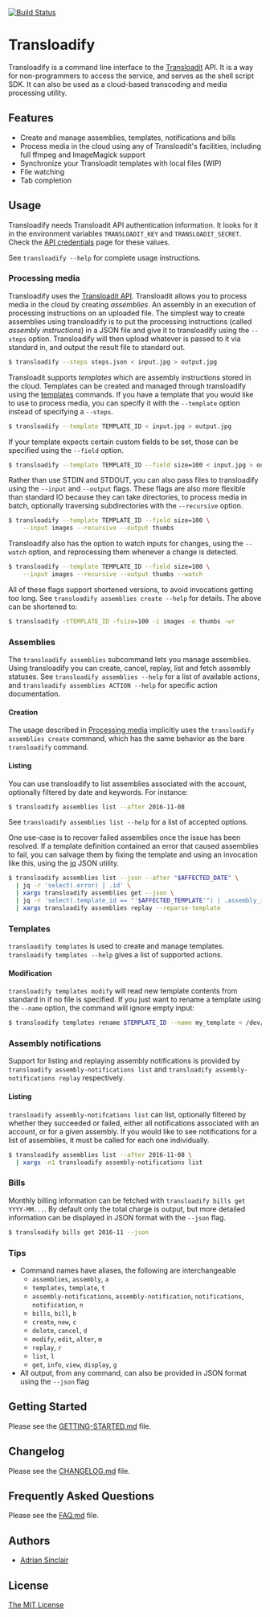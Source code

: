 [![Build Status](https://travis-ci.org/transloadit/transloadify.svg?branch=master)](https://travis-ci.org/transloadit/transloadify)

# Transloadify

<!--more-->

Transloadify is a command line interface to the
[Transloadit](https://transloadit.com) API. It is a way for non-programmers to
access the service, and serves as the shell script SDK. It can also be used as a
cloud-based transcoding and media processing utility.

## Features

- Create and manage assemblies, templates, notifications and bills
- Process media in the cloud using any of Transloadit's facilities, including
  full ffmpeg and ImageMagick support
- Synchronize your Transloadit templates with local files (WIP)
- File watching
- Tab completion

## Usage

Transloadify needs Transloadit API authentication information. It looks for it
in the environment variables `TRANSLOADIT_KEY` and `TRANSLOADIT_SECRET`. Check
the [API credentials](https://transloadit.com/accounts/credentials) page for
these values.

See `transloadify --help` for complete usage instructions.

### Processing media

Transloadify uses the [Transloadit API](https://transloadit.com/docs/).
Transloadit allows you to process media in the cloud by creating _assemblies_.
An assembly in an execution of processing instructions on an uploaded file.  The
simplest way to create assemblies using transloadify is to put the processing
instructions (called _assembly instructions_) in a JSON file and give it to
transloadify using the `--steps` option. Transloadify will then upload whatever
is passed to it via standard in, and output the result file to standard out.

```bash
$ transloadify --steps steps.json < input.jpg > output.jpg
```

Transloadit supports _templates_ which are assembly instructions stored in the
cloud. Templates can be created and managed through transloadify using the
[templates](#user-content-templates) commands. If you have a template that you
would like to use to process media, you can specify it with the `--template`
option instead of specifying a `--steps`.

```bash
$ transloadify --template TEMPLATE_ID < input.jpg > output.jpg
```

If your template expects certain custom fields to be set, those can be specified
using the `--field` option.

```bash
$ transloadify --template TEMPLATE_ID --field size=100 < input.jpg > output.jpg
```

Rather than use STDIN and STDOUT, you can also pass files to transloadify using
the `--input` and `--output` flags. These flags are also more flexible than
standard IO because they can take directories, to process media in batch,
optionally traversing subdirectories with the `--recursive` option.

```bash
$ transloadify --template TEMPLATE_ID --field size=100 \
    --input images --recursive --output thumbs
```

Transloadify also has the option to watch inputs for changes, using the
`--watch` option, and reprocessing them whenever a change is detected.

```bash
$ transloadify --template TEMPLATE_ID --field size=100 \
    --input images --recursive --output thumbs --watch
```

All of these flags support shortened versions, to avoid invocations getting too
long. See `transloadify assemblies create --help` for details. The above can be
shortened to:

```bash
$ transloadify -tTEMPLATE_ID -fsize=100 -i images -o thumbs -wr
```

### Assemblies

The `transloadify assemblies` subcommand lets you manage assemblies. Using
transloadify you can create, cancel, replay, list and fetch assembly statuses.
See `transloadify assemblies --help` for a list of available actions, and
`transloadify assemblies ACTION --help` for specific action documentation.

#### Creation

The usage described in [Processing media](#user-content-processing-media)
implicitly uses the `transloadify assemblies create` command, which has the same
behavior as the bare `transloadify` command.

#### Listing

You can use transloadify to list assemblies associated with the account,
optionally filtered by date and keywords. For instance:

```bash
$ transloadify assemblies list --after 2016-11-08
```

See `transloadify assemblies list --help` for a list of accepted options.

One use-case is to recover failed assemblies once the issue has been resolved.
If a template definition contained an error that caused assemblies to fail, you
can salvage them by fixing the template and using an invocation like this, using
the [jq](https://stedolan.github.io/jq/) JSON utility.

```bash
$ transloadify assemblies list --json --after "$AFFECTED_DATE" \
  | jq -r 'select(.error) | .id' \
  | xargs transloadify assemblies get --json \
  | jq -r 'select(.template_id == "'$AFFECTED_TEMPLATE'") | .assembly_id' \
  | xargs transloadify assemblies replay --reparse-template
```

### Templates

`transloadify templates` is used to create and manage templates. `transloadify
templates --help` gives a list of supported actions.

#### Modification

`transloadify templates modify` will read new template contents from standard in
if no file is specified. If you just want to rename a template using the
`--name` option, the command will ignore empty input:

```bash
$ transloadify templates rename $TEMPLATE_ID --name my_template < /dev/null
```

### Assembly notifications

Support for listing and replaying assembly notifications is provided by
`transloadify assembly-notifications list` and `transloadify
assembly-notifications replay` respectively.

#### Listing

`transloadify assembly-notifcations list` can list, optionally
filtered by whether they succeeded or failed, either all notifications
associated with an account, or for a given assembly. If you would like to see
notifications for a list of assemblies, it must be called for each one
individually.

```bash
$ transloadify assemblies list --after 2016-11-08 \
  | xargs -n1 transloadify assembly-notifications list
```

### Bills

Monthly billing information can be fetched with `transloadify bills get
YYYY-MM...`. By default only the total charge is output, but more detailed
information can be displayed in JSON format with the `--json` flag.

```bash
$ transloadify bills get 2016-11 --json
```

### Tips

- Command names have aliases, the following are interchangeable
  - `assemblies`, `assembly`, `a`
  - `templates`, `template`, `t`
  - `assembly-notifications`, `assembly-notification`, `notifications`,
    `notification`, `n`
  - `bills`, `bill`, `b`
  - `create`, `new`, `c`
  - `delete`, `cancel`, `d`
  - `modify`, `edit`, `alter`, `m`
  - `replay`, `r`
  - `list`, `l`
  - `get`, `info`, `view`, `display`, `g`
- All output, from any command, can also be provided in JSON format using the
  `--json` flag

## Getting Started

Please see the [GETTING-STARTED.md](./GETTING-STARTED.md) file.

## Changelog

Please see the [CHANGELOG.md](./CHANGELOG.md) file.

## Frequently Asked Questions

Please see the [FAQ.md](./FAQ.md) file.

## Authors

 - [Adrian Sinclair](https://transloadit.com/about/#adrian)

## License

[The MIT License](LICENSE)
